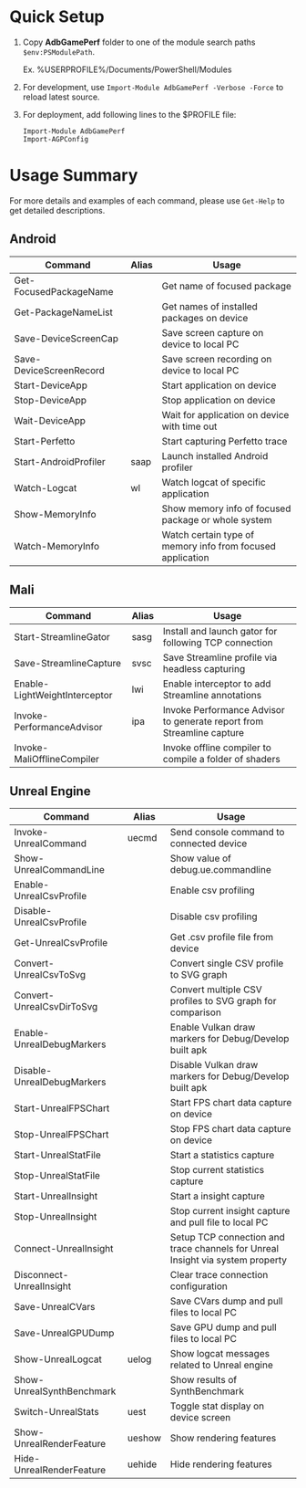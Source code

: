 # Quick Setup

1. Copy **AdbGamePerf** folder to one of the module search paths `$env:PSModulePath`.

   Ex. %USERPROFILE%/Documents/PowerShell/Modules

2. For development, use `Import-Module AdbGamePerf -Verbose -Force` to reload latest source.
3. For deployment, add following lines to the $PROFILE file:
   ```
   Import-Module AdbGamePerf
   Import-AGPConfig
   ```

# Usage Summary

For more details and examples of each command, please use `Get-Help` to get detailed descriptions.

## Android

|Command|Alias|Usage|
|-|-|-|
|Get-FocusedPackageName||Get name of focused package|
|Get-PackageNameList||Get names of installed packages on device|
|Save-DeviceScreenCap||Save screen capture on device to local PC|
|Save-DeviceScreenRecord||Save screen recording on device to local PC|
|Start-DeviceApp||Start application on device|
|Stop-DeviceApp||Stop application on device|
|Wait-DeviceApp||Wait for application on device with time out|
|Start-Perfetto||Start capturing Perfetto trace|
|Start-AndroidProfiler|saap|Launch installed Android profiler|
|Watch-Logcat|wl|Watch logcat of specific application|
|Show-MemoryInfo||Show memory info of focused package or whole system|
|Watch-MemoryInfo||Watch certain type of memory info from focused application|


## Mali

|Command|Alias|Usage|
|-|-|-|
|Start-StreamlineGator|sasg|Install and launch gator for following TCP connection|
|Save-StreamlineCapture|svsc|Save Streamline profile via headless capturing|
|Enable-LightWeightInterceptor|lwi|Enable interceptor to add Streamline annotations|
|Invoke-PerformanceAdvisor|ipa|Invoke Performance Advisor to generate report from Streamline capture|
|Invoke-MaliOfflineCompiler||Invoke offline compiler to compile a folder of shaders|


## Unreal Engine

|Command|Alias|Usage|
|-|-|-|
|Invoke-UnrealCommand|uecmd|Send console command to connected device|
|Show-UnrealCommandLine||Show value of debug.ue.commandline|
|Enable-UnrealCsvProfile||Enable csv profiling|
|Disable-UnrealCsvProfile||Disable csv profiling|
|Get-UnrealCsvProfile||Get .csv profile file from device|
|Convert-UnrealCsvToSvg||Convert single CSV profile to SVG graph|
|Convert-UnrealCsvDirToSvg||Convert multiple CSV profiles to SVG graph for comparison|
|Enable-UnrealDebugMarkers||Enable Vulkan draw markers for Debug/Develop built apk|
|Disable-UnrealDebugMarkers||Disable Vulkan draw markers for Debug/Develop built apk|
|Start-UnrealFPSChart||Start FPS chart data capture on device|
|Stop-UnrealFPSChart||Stop FPS chart data capture on device|
|Start-UnrealStatFile||Start a statistics capture|
|Stop-UnrealStatFile||Stop current statistics capture|
|Start-UnrealInsight||Start a insight capture|
|Stop-UnrealInsight||Stop current insight capture and pull file to local PC|
|Connect-UnrealInsight||Setup TCP connection and trace channels for Unreal Insight via system property|
|Disconnect-UnrealInsight||Clear trace connection configuration|
|Save-UnrealCVars||Save CVars dump and pull files to local PC|
|Save-UnrealGPUDump||Save GPU dump and pull files to local PC|
|Show-UnrealLogcat|uelog|Show logcat messages related to Unreal engine|
|Show-UnrealSynthBenchmark||Show results of SynthBenchmark|
|Switch-UnrealStats|uest|Toggle stat display on device screen|
|Show-UnrealRenderFeature|ueshow|Show rendering features|
|Hide-UnrealRenderFeature|uehide|Hide rendering features|